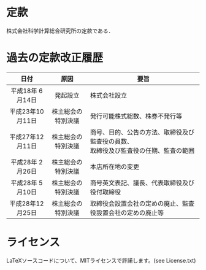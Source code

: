 # 定款
株式会社科学計算総合研究所の定款である．

# 過去の定款改正履歴
| 日付             | 原因               | 要旨
|:----------------:|:------------------:|---------------------
| 平成18年 6月14日 | 発起設立           | 株式会社設立
| 平成23年10月11日 | 株主総会の特別決議 | 発行可能株式総数、株券不発行等
| 平成27年12月11日 | 株主総会の特別決議 | 商号、目的、公告の方法、取締役及び監査役の員数、<br>取締役及び監査役の任期、監査の範囲
| 平成28年 2月26日 | 株主総会の特別決議 | 本店所在地の変更
| 平成28年 5月10日 | 株主総会の特別決議 | 商号英文表記、議長、代表取締役及び役付取締役
| 平成28年12月25日 | 株主総会の特別決議 | 取締役会設置会社の定めの廃止、監査役設置会社の定めの廃止等

# ライセンス
LaTeXソースコードについて、MITライセンスで許諾します。(see License.txt)

